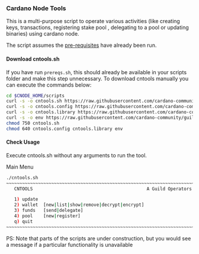 ### Cardano Node Tools

This is a multi-purpose script to operate various activities (like creating keys, transactions, registering stake pool , delegating to a pool or updating binaries) using cardano node.

The script assumes the [pre-requisites](Common.md#dependencies-and-folder-structure-setup) have already been run.

#### Download cntools.sh

If you have run `prereqs.sh`, this should already be available in your scripts folder and make this step unnecessary. 
To download cntools manually you can execute the commands below:
``` bash
cd $CNODE_HOME/scripts
curl -s -o cntools.sh https://raw.githubusercontent.com/cardano-community/guild-operators/master/scripts/cnode-helper-scripts/cntools.sh
curl -s -o cntools.config https://raw.githubusercontent.com/cardano-community/guild-operators/master/scripts/cnode-helper-scripts/cntools.config
curl -s -o cntools.library https://raw.githubusercontent.com/cardano-community/guild-operators/master/scripts/cnode-helper-scripts/cntools.library
curl -s -o env https://raw.githubusercontent.com/cardano-community/guild-operators/master/scripts/cnode-helper-scripts/env
chmod 750 cntools.sh
chmod 640 cntools.config cntools.library env 
```

#### Check Usage

Execute cntools.sh without any arguments to run the tool.

Main Menu
``` bash
./cntools.sh
~~~~~~~~~~~~~~~~~~~~~~~~~~~~~~~~~~~~~~~~~~~~~~~~~~~~~~~~~~~~~~~~~~~~~~~~~~~~~~~~~~~~
   CNTOOLS                                           A Guild Operators collaboration

   1) update
   2) wallet  [new|list|show|remove|decrypt|encrypt]
   3) funds   [send|delegate]
   4) pool    [new|register]
   q) quit
~~~~~~~~~~~~~~~~~~~~~~~~~~~~~~~~~~~~~~~~~~~~~~~~~~~~~~~~~~~~~~~~~~~~~~~~~~~~~~~~~~~~
```

PS: Note that parts of the scripts are under construction, but you would see a message if a particular functionality is unavailable
